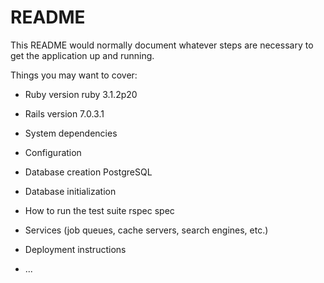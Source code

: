 # README

This README would normally document whatever steps are necessary to get the
application up and running.

Things you may want to cover:

* Ruby version
  ruby 3.1.2p20
  
* Rails version
  7.0.3.1
  
* System dependencies

* Configuration

* Database creation
  PostgreSQL

* Database initialization

* How to run the test suite
  rspec spec

* Services (job queues, cache servers, search engines, etc.)

* Deployment instructions

* ...
